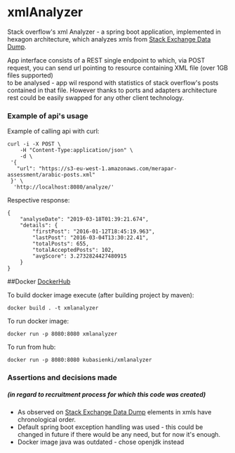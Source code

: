 # xmlAnalyzer
Stack overflow's xml Analyzer - a spring boot application, implemented in hexagon architecture, which analyzes xmls from [Stack Exchange Data Dump](https://archive.org/details/stackexchange). 

App interface consists of a REST single endpoint to which, via POST request, you can send url pointing to resource containing XML file (over 1GB files supported)  
to be analysed - app wil respond with statistics of stack overflow's posts contained in that file.
However thanks to ports and adapters architecture rest could be easily swapped for any other client technology.


### Example of api's usage
Example of calling api with curl:
```
curl -i -X POST \
    -H "Content-Type:application/json" \
    -d \
 '{
   "url": "https://s3-eu-west-1.amazonaws.com/merapar-assessment/arabic-posts.xml"
 }' \
  'http://localhost:8080/analyze/'
  ```
  Respective response:
  ```
  {
      "analyseDate": "2019-03-18T01:39:21.674",
      "details": {
          "firstPost": "2016-01-12T18:45:19.963",
          "lastPost": "2016-03-04T13:30:22.41",
          "totalPosts": 655,
          "totalAcceptedPosts": 102,
          "avgScore": 3.2732824427480915
      }
  }
```
##Docker
[DockerHub](https://hub.docker.com/r/kubasienki/xmlanalyzer)

To build docker image execute (after building project by maven):
```
docker build . -t xmlanalyzer
```
To run docker image:
```
docker run -p 8080:8080 xmlanalyzer

```
To run from hub:
```
docker run -p 8080:8080 kubasienki/xmlanalyzer
```

### Assertions and decisions made
##### _(in regard to recruitment process for which this code was created)_

* As observed on [Stack Exchange Data Dump](https://archive.org/details/stackexchange) <row> elements in xmls have chronological order.
* Default spring boot exception handling was used - this could be changed in future if there would be any need, but for now it's enough.
* Docker image java was outdated - chose openjdk instead
